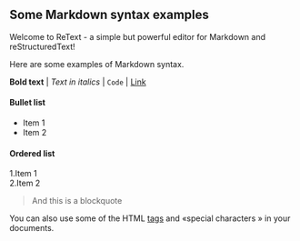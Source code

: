 ## Some Markdown syntax examples

Welcome to ReText - a simple but powerful editor for Markdown and reStructuredText!

Here are some examples of Markdown syntax.

**Bold text** | *Text in italics* | `Code` | [Link](http://www.google.com/)

#### Bullet list

* Item 1
* Item 2

#### Ordered list

1.Item 1  
2.Item 2

> And this is a blockquote

You can also use some of the HTML <u>tags</u> and &laquo;special characters &raquo; in your documents.
